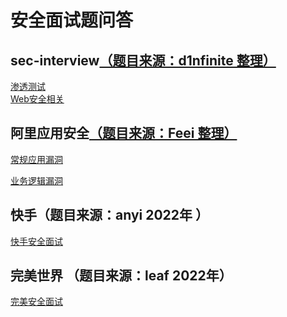 # 安全面试题问答

## sec-interview[（题目来源：d1nfinite 整理）](https://github.com/d1nfinite/sec-interview)

[渗透测试](./answer/sec-interview-渗透测试.md)<br>
[Web安全相关](./answer/sec-interview-Web安全相关.md)


## 阿里应用安全[（题目来源：Feei 整理）](https://www.yuque.com/feei/sig/application-security)

[常规应用漏洞](./answer/常规应用漏洞.md)<br>

[业务逻辑漏洞](./answer/业务逻辑漏洞.md)

## 快手（题目来源：anyi 2022年 ）

[快手安全面试](./answer/快手.md)

## 完美世界 （题目来源：leaf 2022年）

[完美安全面试](./answer/完美世界.md)
